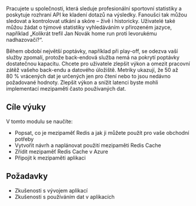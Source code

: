 Pracujete u společnosti, která sleduje profesionální sportovní statistiky a poskytuje rozhraní API ke kladení dotazů na výsledky. Fanoušci tak můžou sledovat a kontrolovat utkání a skóre – živě i historicky. Uživatelé také můžou žádat o týmové statistiky vyhledáváním v přirozeném jazyce, například „Kolikrát trefil Jan Novák home run proti levorukému nadhazovači?“.

Během období největší poptávky, například při play-off, se odezva vaší služby zpomalí, protože back-endová služba nemá na pokrytí poptávky dostatečnou kapacitu. Chcete pro uživatele zlepšit výkon a omezit pracovní zátěž vašeho back-endu a datového úložiště. Metriky ukazují, že 50 až 80 % vrácených dat je určených jen pro čtení nebo to jsou nedávno požadované hodnoty. Zlepšit výkon a snížit latenci byste mohli implementací mezipaměti často používaných dat.

## <a name="learning-objectives"></a>Cíle výuky

V tomto modulu se naučíte:

- Popsat, co je mezipaměť Redis a jak ji můžete použít pro vaše obchodní potřeby
- Vytvořit návrh a naplánovat použití mezipaměti Redis Cache
- Zřídit mezipaměť Redis Cache v Azure
- Připojit k mezipaměti aplikaci

## <a name="prerequisites"></a>Požadavky

- Zkušenosti s vývojem aplikací
- Zkušenosti s používáním dat v aplikacích
